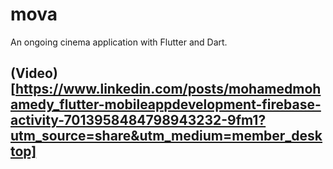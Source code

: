 # mova

An ongoing cinema application with Flutter and Dart.

## (Video)[https://www.linkedin.com/posts/mohamedmohamedy_flutter-mobileappdevelopment-firebase-activity-7013958484798943232-9fm1?utm_source=share&utm_medium=member_desktop]
